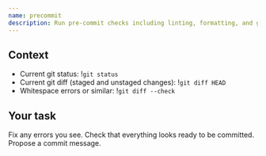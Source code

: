 ```yaml
---
name: precommit
description: Run pre-commit checks including linting, formatting, and git sanity checks
---
```


## Context

- Current git status: !`git status`
- Current git diff (staged and unstaged changes): !`git diff HEAD`
- Whitespace errors or similar: !`git diff --check`

## Your task

Fix any errors you see. Check that everything looks ready to be committed. Propose a commit message.
